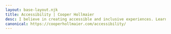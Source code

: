 ```yaml
---
layout: base-layout.njk
title: Accessibility | Cooper Hollmaier
desc: I believe in creating accessible and inclusive experiences. Learn more about what we're doing on cooperhollmaier.com.
canonical: https://cooperhollmaier.com/accessibility/
---
```

